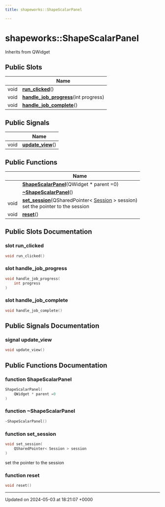 ```yaml
---
title: shapeworks::ShapeScalarPanel

---
```


# shapeworks::ShapeScalarPanel





Inherits from QWidget

## Public Slots

|                | Name           |
| -------------- | -------------- |
| void | **[run_clicked](../Classes/classshapeworks_1_1ShapeScalarPanel.md#slot-run-clicked)**() |
| void | **[handle_job_progress](../Classes/classshapeworks_1_1ShapeScalarPanel.md#slot-handle-job-progress)**(int progress) |
| void | **[handle_job_complete](../Classes/classshapeworks_1_1ShapeScalarPanel.md#slot-handle-job-complete)**() |

## Public Signals

|                | Name           |
| -------------- | -------------- |
| void | **[update_view](../Classes/classshapeworks_1_1ShapeScalarPanel.md#signal-update-view)**() |

## Public Functions

|                | Name           |
| -------------- | -------------- |
| | **[ShapeScalarPanel](../Classes/classshapeworks_1_1ShapeScalarPanel.md#function-shapescalarpanel)**(QWidget * parent =0) |
| | **[~ShapeScalarPanel](../Classes/classshapeworks_1_1ShapeScalarPanel.md#function-~shapescalarpanel)**() |
| void | **[set_session](../Classes/classshapeworks_1_1ShapeScalarPanel.md#function-set-session)**(QSharedPointer< [Session](../Classes/classshapeworks_1_1Session.md) > session)<br>set the pointer to the session  |
| void | **[reset](../Classes/classshapeworks_1_1ShapeScalarPanel.md#function-reset)**() |

## Public Slots Documentation

### slot run_clicked

```cpp
void run_clicked()
```


### slot handle_job_progress

```cpp
void handle_job_progress(
    int progress
)
```


### slot handle_job_complete

```cpp
void handle_job_complete()
```


## Public Signals Documentation

### signal update_view

```cpp
void update_view()
```


## Public Functions Documentation

### function ShapeScalarPanel

```cpp
ShapeScalarPanel(
    QWidget * parent =0
)
```


### function ~ShapeScalarPanel

```cpp
~ShapeScalarPanel()
```


### function set_session

```cpp
void set_session(
    QSharedPointer< Session > session
)
```

set the pointer to the session 

### function reset

```cpp
void reset()
```


-------------------------------

Updated on 2024-05-03 at 18:21:07 +0000